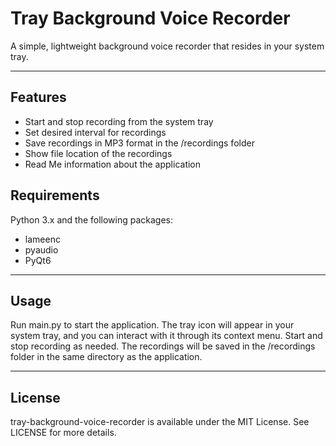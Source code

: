 <h1>Tray Background Voice Recorder</h1>

<p>A simple, lightweight background voice recorder that resides in your system tray.</p>

<hr>

<h2>Features</h2>
<ul>
    <li>Start and stop recording from the system tray</li>
    <li>Set desired interval for recordings</li>
    <li>Save recordings in MP3 format in the /recordings folder</li>
    <li>Show file location of the recordings</li>
    <li>Read Me information about the application</li>
</ul>

<h2>Requirements</h2>
<p>Python 3.x and the following packages:</p>
<ul>
    <li>lameenc</li>
    <li>pyaudio</li>
    <li>PyQt6</li>
</ul>

<hr>

<h2>Usage</h2>
<p>Run main.py to start the application. The tray icon will appear in your system tray, and you can interact with it through its context menu. Start and stop recording as needed. The recordings will be saved in the /recordings folder in the same directory as the application.</p>

<hr>

<h2>License</h2>
<p>tray-background-voice-recorder is available under the MIT License. See LICENSE for more details.</p>

